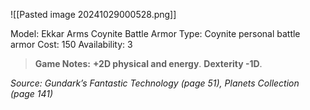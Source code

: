 ![[Pasted image 20241029000528.png]]

Model: Ekkar Arms Coynite Battle Armor
Type: Coynite personal battle armor
Cost: 150
Availability: 3

> **Game Notes:**
>  **+2D physical and energy**. **Dexterity -1D**.

*Source: Gundark’s Fantastic Technology (page 51), Planets Collection (page 141)*